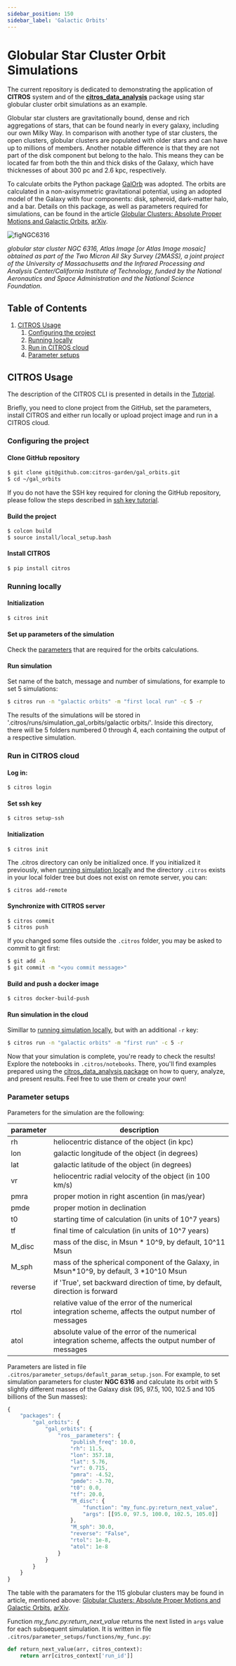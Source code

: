 ```yaml
---
sidebar_position: 150
sidebar_label: 'Galactic Orbits'
---
```


# Globular Star Cluster Orbit Simulations

The current repository is dedicated to demonstrating the application of **CITROS** system and of the [**citros_data_analysis**](https://citros.io/doc/docs_data_analysis) package using star globular cluster orbit simulations as an example.

Globular star clusters are gravitationally bound, dense and rich aggregations of stars, that can be found nearly in every galaxy, including our own Milky Way. In comparison with another type of star clusters, the open clusters, globular clusters are populated with older stars and can have up to millions of members. Another notable difference is that they are not part of the disk component but belong to the halo. This means they can be located far from both the thin and thick disks of the Galaxy, which have thicknesses of about 300 pc and 2.6 kpc, respectively.

To calculate orbits the Python package [GalOrb](https://github.com/ChemelAA/GalOrb-Package) was adopted. The orbits are calculated in a non-axisymmetric gravitational potential, using an adopted model of the Galaxy with four components: disk, spheroid, dark-matter halo, and a bar. Details on this package, as well as parameters required for simulations, can be found in the article [Globular Clusters: Absolute Proper Motions and Galactic Orbits](https://link.springer.com/article/10.1134/S1990341318020049), [arXiv](https://arxiv.org/pdf/1804.07086.pdf).

![figNGC6316](img/NGC6316.png "NGC6316")

*globular star cluster NGC 6316, Atlas Image [or Atlas Image mosaic] obtained as part of the Two Micron All Sky Survey (2MASS), a joint project of the University of Massachusetts and the Infrared Processing and Analysis Center/California Institute of Technology, funded by the National Aeronautics and Space Administration and the National Science Foundation*.

## Table of Contents
1. [CITROS Usage](#citros-usage)
   1. [Configuring the project](#configuring-the-project)
   2. [Running locally](#running-locally)
   3. [Run in CITROS cloud](#run-in-citros-cloud)
   4. [Parameter setups](#parameter-setups)

## CITROS Usage

The description of the CITROS CLI is presented in details in the [Tutorial](https://citros.io/doc/docs_tutorials/).

Briefly, you need to clone project from the GitHub, set the parameters, install CITROS and either run locally or upload project image and run in a CITROS cloud.

### Configuring the project
#### Clone GitHub repository
```bash
$ git clone git@github.com:citros-garden/gal_orbits.git
$ cd ~/gal_orbits
```
If you do not have the SSH key required for cloning the GitHub repository, please follow the steps described in [ssh key tutorial](https://citros.io/doc/docs_citros_web/authentication/ssh/ssh_generate_key).

#### Build the project
```bash
$ colcon build
$ source install/local_setup.bash
```

#### Install CITROS
```bash
$ pip install citros
```

### Running locally

#### Initialization
```bash
$ citros init
```

#### Set up parameters of the simulation
Check the [parameters](#parameter-setups) that are required for the orbits calculations. 

#### Run simulation
Set name of the batch, message and number of simulations, for example to set 5 simulations:
```bash
$ citros run -n "galactic orbits" -m "first local run" -c 5 -r
```

The results of the simulations will be stored in '.citros/runs/simulation_gal_orbits/galactic orbits/'. Inside this directory, there will be 5 folders numbered 0 through 4, each containing the output of a respective simulation.

### Run in CITROS cloud

#### Log in:
```bash
$ citros login
```

#### Set ssh key
```bash
$ citros setup-ssh
```

#### Initialization
```bash
$ citros init
```
The .citros directory can only be initialized once. If you initialized it previously, when [running simulation locally](#running-locally) and the directory `.citros` exists in your local folder tree but does not exist on remote server, you can:
```
$ citros add-remote
```

#### Synchronize with CITROS server
```bash
$ citros commit
$ citros push
```
If you changed some files outside the `.citros` folder, you may be asked to commit to git first:
```bash
$ git add -A
$ git commit -m "<you commit message>"
```

#### Build and push a docker image
```bash
$ citros docker-build-push
```

#### Run simulation in the cloud
Simillar to [running simulation locally](#run-simulation), but with an additional `-r` key:
```bash
$ citros run -n "galactic orbits" -m "first run" -c 5 -r
```

Now that your simulation is complete, you're ready to check the results! Explore the notebooks in `.citros/notebooks`. There, you'll find examples prepared using the [citros_data_analysis package](https://citros.io/doc/docs_data_analysis) on how to query, analyze, and present results. Feel free to use them or create your own!

### Parameter setups

Parameters for the simulation are the following:

parameter | description
|--|--
rh| heliocentric distance of the object (in kpc)
lon| galactic longitude of the object (in degrees)
lat| galactic latitude of the object (in degrees)
vr| heliocentric radial velocity of the object (in 100 km/s)
pmra| proper motion in right ascention (in mas/year)
pmde| proper motion in declination| -3.70
t0| starting time of calculation (in units of 10^7 years)
tf| final time of calculation (in units of 10^7 years)
M_disc| mass of the disc, in Msun * 10^9, by default, 10^11 Msun
M_sph| mass of the spherical component of the Galaxy, in Msun*10^9, by default, 3 *10^10 Msun
reverse| if 'True', set backward direction of time, by default, direction is forward
rtol| relative value of the error of the numerical integration scheme, affects the output number of messages
atol| absolute value  of the error of the numerical integration scheme, affects the output number of messages

Parameters are listed in file `.citros/parameter_setups/default_param_setup.json`. For example, to set simulation parameters for cluster **NGC 6316** and calculate its orbit with 5 slightly different masses of the Galaxy disk (95, 97.5, 100, 102.5 and 105 billions of the Sun masses):

```js
{
    "packages": {
        "gal_orbits": {
            "gal_orbits": {
                "ros__parameters": {
                    "publish_freq": 10.0,
                    "rh": 11.5,
                    "lon": 357.18,
                    "lat": 5.76,
                    "vr": 0.715,
                    "pmra": -4.52,
                    "pmde": -3.70,
                    "t0": 0.0,
                    "tf": 20.0,
                    "M_disc": {
                        "function": "my_func.py:return_next_value",
                        "args": [[95.0, 97.5, 100.0, 102.5, 105.0]]
                    },
                    "M_sph": 30.0,
                    "reverse": "False",
                    "rtol": 1e-8,
                    "atol": 1e-8
                }
            }
        }
    }
}
```

The table with the paramaters for the 115 globular clusters may be found in article, mentioned above: [Globular Clusters: Absolute Proper Motions and Galactic Orbits](https://link.springer.com/article/10.1134/S1990341318020049), [arXiv](https://arxiv.org/pdf/1804.07086.pdf).

Function *my_func.py:return_next_value* returns the next listed in `args` value for each subsequent simulation. It is written in file `.citros/parameter_setups/functions/my_func.py`:

```python
def return_next_value(arr, citros_context):
    return arr[citros_context['run_id']]
```